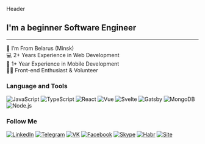 Header


## I'm a beginner Software Engineer
<hr>
📍 I’m From Belarus (Minsk) <br>
💻 2+ Years Experience in Web Development <br>
📱 1+ Year Experience in Mobile Development <br>
👨‍💻 Front-end Enthusiast & Volunteer <br>

[comment]: <> (### My Projects)

### Language and Tools

![JavaScript](https://img.shields.io/badge/JavaScript-090909?style=for-the-badge&logo=javascript&logoColor=F9E64A)
![TypeScript](https://img.shields.io/badge/TypeScript-090909?style=for-the-badge&logo=TypeScript&logoColor=3178C6)
![React](https://img.shields.io/badge/react-090909?style=for-the-badge&logo=react&logoColor=81E1FB)
![Vue](https://img.shields.io/badge/vue-090909?style=for-the-badge&logo=Vue.js&logoColor=4FC08D)
![Svelte](https://img.shields.io/badge/Svelte-090909?style=for-the-badge&logo=Svelte&logoColor=FF3E00)
![Gatsby](https://img.shields.io/badge/Gatsby-090909?style=for-the-badge&logo=Gatsby&logoColor=663399)
![MongoDB](https://img.shields.io/badge/MongoDB-090909?style=for-the-badge&logo=MongoDB&logoColor=47A248)
![Node.js](https://img.shields.io/badge/Node.js-090909?style=for-the-badge&logo=Node.js&logoColor=339933)

### Follow Me

[![LinkedIn](https://img.shields.io/badge/LinkedIn-090909?style=for-the-badge&logo=LinkedIn&logoColor=0A66C2)](https://www.linkedin.com/in/aslundin/)
[![Telegram](https://img.shields.io/badge/Telegram-090909?style=for-the-badge&logo=Telegram&logoColor=26A5E4)](https://t.me/aslundin)
[![VK](https://img.shields.io/badge/VK-090909?style=for-the-badge&logo=VK&logoColor=4680C2)](https://vk.com/aslundin)
[![Facebook](https://img.shields.io/badge/facebook-090909?style=for-the-badge&logo=facebook&logoColor=1877F2)](https://www.facebook.com/aslundin)
[![Skype](https://img.shields.io/badge/Skype-090909?style=for-the-badge&logo=Skype&logoColor=00AFF0)](https://skype:livebobrosoft?chat)
[![Habr](https://img.shields.io/badge/Habr-090909?style=for-the-badge&logo=Habr&logoColor=65A3BE)](https://habr.com/ru/users/alexlundin/)
[![Site](https://img.shields.io/badge/alexlundin.com-090909?style=for-the-badge&logo=ReactOS&logoColor=0088CC)](https://alexlundin.com/)
